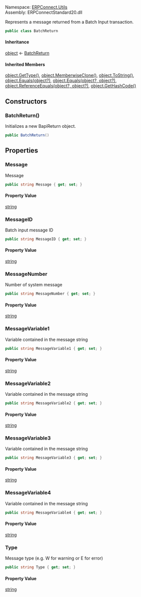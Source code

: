 
Namespace: [ERPConnect.Utils](index.md)  
Assembly: ERPConnectStandard20.dll  

Represents a message returned from a Batch Input transaction.

```csharp
public class BatchReturn
```

#### Inheritance

[object](https://learn.microsoft.com/dotnet/api/system.object) ← 
[BatchReturn](ERPConnect.Utils.BatchReturn.md)

#### Inherited Members

[object.GetType\(\)](https://learn.microsoft.com/dotnet/api/system.object.gettype), 
[object.MemberwiseClone\(\)](https://learn.microsoft.com/dotnet/api/system.object.memberwiseclone), 
[object.ToString\(\)](https://learn.microsoft.com/dotnet/api/system.object.tostring), 
[object.Equals\(object?\)](https://learn.microsoft.com/dotnet/api/system.object.equals\#system\-object\-equals\(system\-object\)), 
[object.Equals\(object?, object?\)](https://learn.microsoft.com/dotnet/api/system.object.equals\#system\-object\-equals\(system\-object\-system\-object\)), 
[object.ReferenceEquals\(object?, object?\)](https://learn.microsoft.com/dotnet/api/system.object.referenceequals), 
[object.GetHashCode\(\)](https://learn.microsoft.com/dotnet/api/system.object.gethashcode)

## Constructors

### <a id="ERPConnect_Utils_BatchReturn__ctor"></a> BatchReturn\(\)

Initializes a new BapiReturn object.

```csharp
public BatchReturn()
```

## Properties

### <a id="ERPConnect_Utils_BatchReturn_Message"></a> Message

Message

```csharp
public string Message { get; set; }
```

#### Property Value

 [string](https://learn.microsoft.com/dotnet/api/system.string)

### <a id="ERPConnect_Utils_BatchReturn_MessageID"></a> MessageID

Batch input message ID

```csharp
public string MessageID { get; set; }
```

#### Property Value

 [string](https://learn.microsoft.com/dotnet/api/system.string)

### <a id="ERPConnect_Utils_BatchReturn_MessageNumber"></a> MessageNumber

Number of system message

```csharp
public string MessageNumber { get; set; }
```

#### Property Value

 [string](https://learn.microsoft.com/dotnet/api/system.string)

### <a id="ERPConnect_Utils_BatchReturn_MessageVariable1"></a> MessageVariable1

Variable contained in the message string

```csharp
public string MessageVariable1 { get; set; }
```

#### Property Value

 [string](https://learn.microsoft.com/dotnet/api/system.string)

### <a id="ERPConnect_Utils_BatchReturn_MessageVariable2"></a> MessageVariable2

Variable contained in the message string

```csharp
public string MessageVariable2 { get; set; }
```

#### Property Value

 [string](https://learn.microsoft.com/dotnet/api/system.string)

### <a id="ERPConnect_Utils_BatchReturn_MessageVariable3"></a> MessageVariable3

Variable contained in the message string

```csharp
public string MessageVariable3 { get; set; }
```

#### Property Value

 [string](https://learn.microsoft.com/dotnet/api/system.string)

### <a id="ERPConnect_Utils_BatchReturn_MessageVariable4"></a> MessageVariable4

Variable contained in the message string

```csharp
public string MessageVariable4 { get; set; }
```

#### Property Value

 [string](https://learn.microsoft.com/dotnet/api/system.string)

### <a id="ERPConnect_Utils_BatchReturn_Type"></a> Type

Message type (e.g. W for warning or E for error)

```csharp
public string Type { get; set; }
```

#### Property Value

 [string](https://learn.microsoft.com/dotnet/api/system.string)

